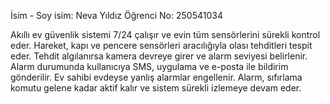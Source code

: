 İsim - Soy isim: Neva Yıldız
Öğrenci No: 250541034

Akıllı ev güvenlik sistemi 7/24 çalışır ve evin tüm sensörlerini sürekli kontrol eder. Hareket, kapı ve pencere sensörleri aracılığıyla olası tehditleri tespit eder. Tehdit algılanırsa kamera devreye girer ve alarm seviyesi belirlenir. Alarm durumunda kullanıcıya SMS, uygulama ve e-posta ile bildirim gönderilir. Ev sahibi evdeyse yanlış alarmlar engellenir. Alarm, sıfırlama komutu gelene kadar aktif kalır ve sistem sürekli izlemeye devam eder.
